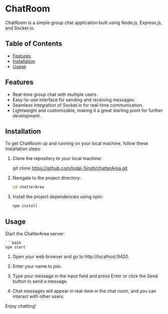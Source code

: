 # ChatRoom

ChatRoom is a simple group chat application built using Node.js, Express.js, and Socket.io.

## Table of Contents

- [Features](#features)
- [Installation](#installation)
- [Usage](#usage)

## Features

- Real-time group chat with multiple users.
- Easy-to-use interface for sending and receiving messages.
- Seamless integration of Socket.io for real-time communication.
- Lightweight and customizable, making it a great starting point for further development.

## Installation

To get ChatRoom up and running on your local machine, follow these installation steps:

1. Clone the repository to your local machine:

   
   git clone https://github.com/Indal-Singh/chatterArea.git

2. Navigate to the project directory:

    ```bash
    cd chatterArea

3. Install the project dependencies using npm:

    ```bash
    npm install

## Usage
Start the ChatterArea server:
    
    ```bash
    npm start

1. Open your web browser and go to http://localhost:9420.

2. Enter your name to join.

3. Type your message in the input field and press Enter or click the Send button to send a message.

4. Chat messages will appear in real-time in the chat room, and you can interact with other users.

Enjoy chatting!